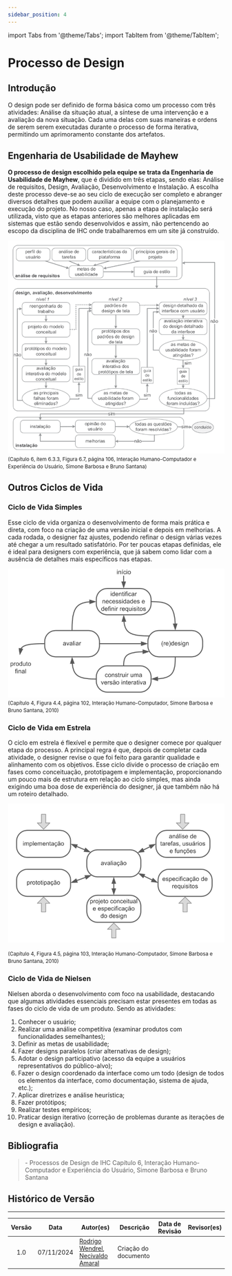```yaml
---
sidebar_position: 4
---
```


import Tabs from '@theme/Tabs';
import TabItem from '@theme/TabItem';

# Processo de Design

## Introdução

O design pode ser definido de forma básica como um processo com três atividades: Análise da situação atual,
a síntese de uma intervenção e a avaliação da nova situação. Cada uma delas com suas maneiras e ordens de
serem serem executadas durante o processo de forma iterativa, permitindo um aprimoramento constante dos artefatos.

## Engenharia de Usabilidade de Mayhew

**O processo de design escolhido pela equipe se trata da Engenharia de Usabilidade de Mayhew**, que é dividido em três etapas, sendo elas:
Análise de requisitos, Design, Avaliação, Desenvolvimento e Instalação. A escolha deste processo deve-se ao seu ciclo de execução
ser completo e abranger diversos detalhes que podem auxiliar a equipe com o planejamento e execução do projeto. No nosso caso,
apenas a etapa de instalação será utilizada, visto que as etapas anteriores são melhores aplicadas em sistemas que estão sendo desenvolvidos
e assim, não pertencendo ao escopo da disciplina de IHC onde trabalharemos em um site já construído.

![Ciclo de vida Mayhew](../planejamento/assets/mayhew.png)
<br/>
<small>(Capítulo 6, ítem 6.3.3, Figura 6.7, página 106, Interação Humano-Computador e Experiência do Usuário, Simone Barbosa e Bruno Santana)</small>

## Outros Ciclos de Vida


### Ciclo de Vida Simples

Esse ciclo de vida organiza o desenvolvimento de forma mais prática e direta, com foco na criação de uma versão inicial e depois em melhorias. A cada rodada, o designer faz ajustes, podendo refinar o design várias vezes até chegar a um resultado satisfatório. Por ter poucas etapas definidas, ele é ideal para designers com experiência, que já sabem como lidar com a ausência de detalhes mais específicos nas etapas.

![Ciclo De Vida Simples](../planejamento/assets/simples.png)
<br/>
<small>(Capítulo 4, Figura 4.4, página 102, Interação Humano-Computador, Simone Barbosa e Bruno Santana, 2010)</small>

### Ciclo de Vida em Estrela
O ciclo em estrela é flexível e permite que o designer comece por qualquer etapa do processo. A principal regra é que, depois de completar cada atividade, o designer revise o que foi feito para garantir qualidade e alinhamento com os objetivos. Esse ciclo divide o processo de criação em fases como conceituação, prototipagem e implementação, proporcionando um pouco mais de estrutura em relação ao ciclo simples, mas ainda exigindo uma boa dose de experiência do designer, já que também não há um roteiro detalhado.

![Ciclo De Vida em Estrela](../planejamento/assets/estrela.png)
<br/>

<small>(Capítulo 4, Figura 4.5, página 103, Interação Humano-Computador, Simone Barbosa e Bruno Santana, 2010)</small>


### Ciclo de Vida de Nielsen
Nielsen aborda o desenvolvimento com foco na usabilidade, destacando que algumas atividades essenciais precisam estar presentes em todas as fases do ciclo de vida de um produto. Sendo as atividades:

1. Conhecer o usuário;
2. Realizar uma análise competitiva (examinar produtos com funcionalidades semelhantes);
3. Definir as metas de usabilidade;
4. Fazer designs paralelos (criar alternativas de design);
5. Adotar o design participativo (acesso da equipe a usuários representativos do público-alvo);
6. Fazer o design coordenado da interface como um todo (design de todos os elementos da interface, como documentação, sistema de ajuda, etc.);
7. Aplicar diretrizes e análise heurística;
8. Fazer protótipos;
9. Realizar testes empíricos;
10. Praticar design iterativo (correção de problemas durante as iterações de design e avaliação).

## Bibliografia

> \- Processos de Design de IHC Capítulo 6, Interação Humano-Computador e Experiência do Usuário, Simone Barbosa e Bruno Santana

## Histórico de Versão

---

| Versão |    Data    | Autor(es)                                        | Descrição                | Data de Revisão | Revisor(es) |
| :----: | :--------: | ------------------------------------------------ | ------------------------ | :-------------: | ----------- |
|  1.0   | 07/11/2024 | [Rodrigo Wendrel](https://github.com/rodwendrel), [Necivaldo Amaral](https://github.com/junioramaral22) | Criação do documento     |                 |             |
